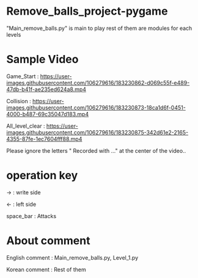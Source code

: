 # Remove_balls_project-pygame
"Main_remove_balls.py" is main to play
rest of them are modules for each levels

# Sample Video
Game_Start :
https://user-images.githubusercontent.com/106279616/183230862-d069c55f-e489-47db-b41f-ae235ed624a8.mp4

Collision :
https://user-images.githubusercontent.com/106279616/183230873-18ca1d6f-0451-4000-b487-69c35047d183.mp4

All_level_clear :
https://user-images.githubusercontent.com/106279616/183230875-342d61e2-2165-4355-87fe-1ec7604fff88.mp4

Please ignore the letters " Recorded with ..." at the center of the video..

# operation key 
→ : write side

← : left side

space_bar : Attacks


# About comment
English comment : Main_remove_balls.py, Level_1.py

Korean comment : Rest of them


